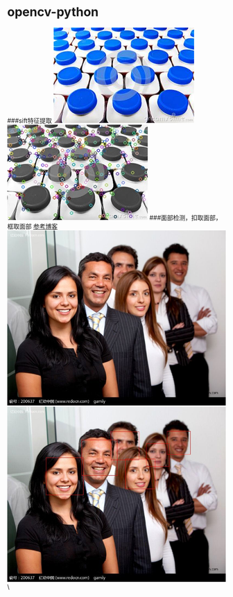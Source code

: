 # opencv-python
###sift特征提取
![](https://github.com/Chanstk/opencv-python/raw/master/sift/photo.jpg)
![](https://github.com/Chanstk/opencv-python/raw/master/sift/result.jpg)
###面部检测，扣取面部，框取面部
    [参考博客](http://blog.csdn.net/u012162613/article/details/43523507)
![](https://github.com/Chanstk/opencv-python/raw/master/faceRecognition/example.jpg)
![](https://github.com/Chanstk/opencv-python/raw/master/faceRecognition/drawfaces_example.jpg)\
